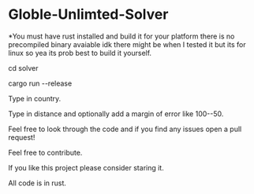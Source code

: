 # Globle-Unlimted-Solver

*You must have rust installed and build it for your platform there is no precompiled binary avaiable idk there might be when I tested it but its for linux so yea its prob best to build it yourself.

cd solver

cargo run --release

Type in country.

Type in distance and optionally add a margin of error like 100--50.

Feel free to look through the code and if you find any issues open a pull request!

Feel free to contribute.

If you like this project please consider staring it.

All code is in rust.

